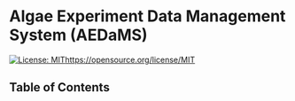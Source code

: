 # Algae Experiment Data Management System (AEDaMS)
[![License: MIT](https://img.sheilds.io/badge/License-MIT-yellow.svg)]()https://opensource.org/license/MIT

## Table of Contents

